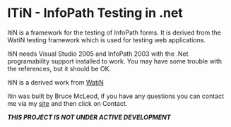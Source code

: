 ITiN  - InfoPath Testing in .net
====



ItiN is a framework for the testing of InfoPath forms. It is derived from the WatiN testing framework which is used for testing web applications.

ItiN needs Visual Studio 2005 and InfoPath 2003 with the .Net programability support installed to work. You may have some trouble with the references, but it should be OK.

ItiN is a derived work from [WatiN](http://watin.sourceforge.net)

Itin was built by Bruce McLeod, if you have any questions you can contact me via my [site](http://www.teknologika.com/) and then click on Contact.

***THIS PROJECT IS NOT UNDER ACTIVE DEVELOPMENT***